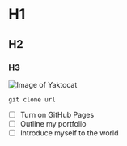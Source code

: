 # H1
## H2
### H3

![Image of Yaktocat](https://octodex.github.com/images/yaktocat.png)

```
git clone url
```

- [ ] Turn on GitHub Pages
- [ ] Outline my portfolio
- [ ] Introduce myself to the world
